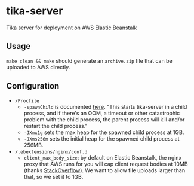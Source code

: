 # tika-server
Tika server for deployment on AWS Elastic Beanstalk

## Usage
`make clean && make` should generate an `archive.zip` file that can be uploaded to AWS directly.

## Configuration
- `/Procfile`
  - `-spawnChild` is documented [here](https://wiki.apache.org/tika/TikaJAXRS#Making_Tika_Server_Robust_to_OOMs.2C_Infinite_Loops_and_Memory_Leaks). "This starts tika-server in a child process, and if there's an OOM, a timeout or other catastrophic problem with the child process, the parent process will kill and/or restart the child process."
  - `-JXmx1g` sets the max heap for the spawned child process at 1GB.
  - `-JXms256m` sets the initial heap for the spawned child process at 256MB.
- `/.ebextensions/nginx/conf.d`
  - `client_max_body_size`: by default on Elastic Beanstalk, the nginx proxy that AWS runs for you will cap client request bodies at 10MB (thanks [StackOverflow](https://stackoverflow.com/questions/18908426/increasing-client-max-body-size-in-nginx-conf-on-aws-elastic-beanstalk)). We want to allow file uploads larger than that, so we set it to 1GB.

